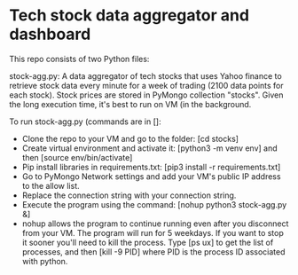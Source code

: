# Tech stock data aggregator and dashboard

This repo consists of two Python files:

stock-agg.py: A data aggregator of tech stocks that uses Yahoo finance to retrieve stock data every minute for a week of trading (2100 data points for each stock).  Stock prices are stored in PyMongo collection "stocks".  Given the long execution time, it's best to run on VM (in the background.  

To run stock-agg.py (commands are in []:
* Clone the repo to your VM and go to the folder: [cd stocks]
* Create virtual environment and activate it: [python3 -m venv env] and then [source env/bin/activate]
* Pip install libraries in requirements.txt: [pip3 install -r requirements.txt]
* Go to PyMongo Network settings and add your VM's public IP address to the allow list.
* Replace the connection string with your connection string.
* Execute the program using the command:  [nohup python3 stock-agg.py &]
* nohup allows the program to continue running even after you disconnect from your VM.  The program will run for 5 weekdays.  If you want to stop it sooner you'll need to kill the process.  Type [ps ux] to get the list of processes, and then [kill -9 PID] where PID is the process ID associated with python.  
